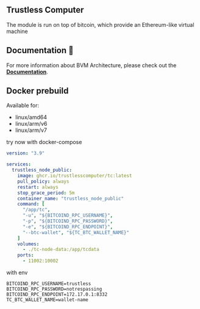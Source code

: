 ## Trustless Computer

The module is run on top of bitcoin, which provide an Ethereum-like virtual machine

## Documentation 📝

For more information about BVM Architecture,
please check out the **[Documentation](https://docs.trustless.computer)**.

## Docker prebuild
Available for:
* linux/amd64
* linux/arm/v6
* linux/arm/v7

try now with docker-compose

```yaml
version: "3.9"

services:
  trustless_node_public:
    image: ghcr.io/trustlesscomputer/tc:latest
    pull_policy: always
    restart: always
    stop_grace_period: 5m
    container_name: "trustless_node_public"
    command: [
      "/app/tc",
      "-u", "${BITCOIND_RPC_USERNAME}",
      "-p", "${BITCOIND_RPC_PASSWORD}",
      "-e", "${BITCOIND_RPC_ENDPOINT}",
      "--btc-wallet", "${TC_BTC_WALLET_NAME}"
    ]
    volumes:
      - ./tc-node-data:/app/tcdata
    ports:
      - 11002:10002
```

with env
```dotenv
BITCOIND_RPC_USERNAME=trustless
BITCOIND_RPC_PASSWORD=notrespassing
BITCOIND_RPC_ENDPOINT=172.17.0.1:8332
TC_BTC_WALLET_NAME=wallet-name
```
